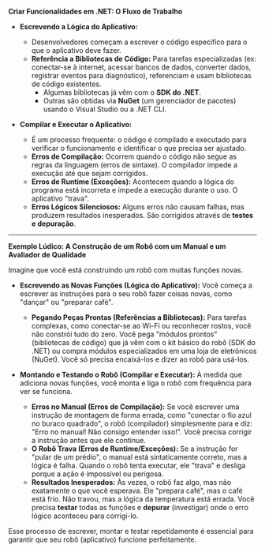 **Criar Funcionalidades em .NET: O Fluxo de Trabalho**

* **Escrevendo a Lógica do Aplicativo:**
    * Desenvolvedores começam a escrever o código específico para o que o aplicativo deve fazer.
    * **Referência a Bibliotecas de Código:** Para tarefas especializadas (ex: conectar-se à internet, acessar bancos de dados, converter dados, registrar eventos para diagnóstico), referenciam e usam bibliotecas de código existentes.
        * Algumas bibliotecas já vêm com o **SDK do .NET**.
        * Outras são obtidas via **NuGet** (um gerenciador de pacotes) usando o Visual Studio ou a .NET CLI.

* **Compilar e Executar o Aplicativo:**
    * É um processo frequente: o código é compilado e executado para verificar o funcionamento e identificar o que precisa ser ajustado.
    * **Erros de Compilação:** Ocorrem quando o código não segue as regras da linguagem (erros de sintaxe). O compilador impede a execução até que sejam corrigidos.
    * **Erros de Runtime (Exceções):** Acontecem quando a lógica do programa está incorreta e impede a execução durante o uso. O aplicativo "trava".
    * **Erros Lógicos Silenciosos:** Alguns erros não causam falhas, mas produzem resultados inesperados. São corrigidos através de **testes e depuração**.

---

**Exemplo Lúdico: A Construção de um Robô com um Manual e um Avaliador de Qualidade**

Imagine que você está construindo um robô com muitas funções novas.

* **Escrevendo as Novas Funções (Lógica do Aplicativo):** Você começa a escrever as instruções para o seu robô fazer coisas novas, como "dançar" ou "preparar café".
    * **Pegando Peças Prontas (Referências a Bibliotecas):** Para tarefas complexas, como conectar-se ao Wi-Fi ou reconhecer rostos, você não constrói tudo do zero. Você pega "módulos prontos" (bibliotecas de código) que já vêm com o kit básico do robô (SDK do .NET) ou compra módulos especializados em uma loja de eletrônicos (NuGet). Você só precisa encaixá-los e dizer ao robô para usá-los.

* **Montando e Testando o Robô (Compilar e Executar):** À medida que adiciona novas funções, você monta e liga o robô com frequência para ver se funciona.
    * **Erros no Manual (Erros de Compilação):** Se você escrever uma instrução de montagem de forma errada, como "conectar o fio azul no buraco quadrado", o robô (compilador) simplesmente para e diz: "Erro no manual! Não consigo entender isso!". Você precisa corrigir a instrução antes que ele continue.
    * **O Robô Trava (Erros de Runtime/Exceções):** Se a instrução for "pular de um prédio", o manual está sintaticamente correto, mas a lógica é falha. Quando o robô tenta executar, ele "trava" e desliga porque a ação é impossível ou perigosa.
    * **Resultados Inesperados:** Às vezes, o robô faz algo, mas não exatamente o que você esperava. Ele "prepara café", mas o café está frio. Não travou, mas a lógica da temperatura está errada. Você precisa **testar** todas as funções e **depurar** (investigar) onde o erro lógico aconteceu para corrigi-lo.

Esse processo de escrever, montar e testar repetidamente é essencial para garantir que seu robô (aplicativo) funcione perfeitamente.